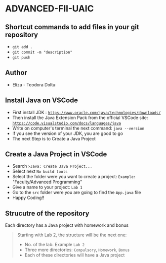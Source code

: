 # ADVANCED-FII-UAIC

## Shortcut commands to add files in your git repository
- `git add .`
- `git commit -m "description"`
- `git push` 

## Author
- Eliza - Teodora Doltu

## Install Java on VSCode
- First install JDK : [`https://www.oracle.com/java/technologies/downloads/`](https://www.oracle.com/java/technologies/downloads/)
- Then install the Java Extension Pack from the official VSCode site: [`https://code.visualstudio.com/docs/languages/java`](https://code.visualstudio.com/docs/languages/java)
- Write on computer's terminal the next command: `java --version`
- If you see the version of your JDK, you are good to go 
- The next Step is to Create a Java Project

## Create a Java Project in VSCode
- Search `>Java: Create Java Project...`
- Select next `No build tools`
- Select the folder were you want to create a project:
`Example:` "Faculty/Advanced Programming"
- Give a name to your project: `Lab 1`
- Go to the `src` folder were you are going to find the `App.java` file
- Happy Coding!!

## Strucutre of the repository
Each directory has a Java project with homework and bonus
> Starting with Lab 2, the structure will be the next one:
> - No. of the lab. Example `Lab 2`
> - Three more directories: `Compulsory`, `Homework`, `Bonus`
> - Each of these directories will have a Java project 